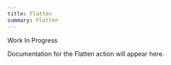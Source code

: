 ```yaml
---
title: Flatten
summary: Flatten
---
```


Work In Progress

Documentation for the Flatten action will appear here.